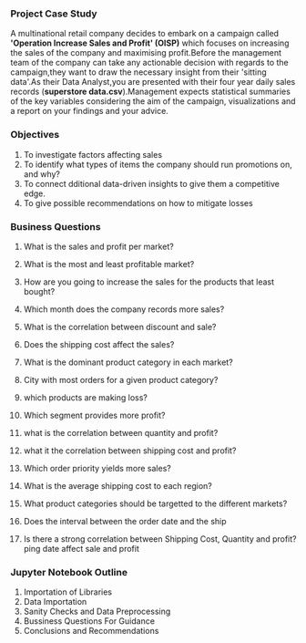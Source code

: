 ### Project Case Study

A multinational retail company decides to embark on a campaign called **'Operation  Increase Sales and Profit' (OISP)** which focuses on increasing the sales of the company and maximising profit.Before the management team of the company can take any actionable decision with regards to the campaign,they want to draw the necessary insight from their 'sitting data'.As their Data Analyst,you are presented with their four year daily sales records (**superstore data.csv**).Management expects statistical summaries of the key variables considering the aim of the campaign, visualizations and a report on your findings and your advice.

### Objectives
1. To investigate factors affecting sales 
2. To identify what types of items the company should run promotions on, and why?
3. To connect dditional data-driven insights to give them a competitive edge.
4. To give possible recommendations on how to mitigate losses

### Business Questions

1. What is the sales and profit per market?

2. What is the most and least profitable market?

3. How are you going to increase the sales for the products that least bought?

4. Which month does the company records more sales?

5. What is the correlation between discount and sale?

6. Does the shipping cost affect the sales?

7. What is the dominant product category in each market?

8. City with most orders for a given product category?

9. which products are making loss?

10. Which segment provides more profit?

11. what is the correlation between quantity and profit?

12. what it the correlation between shipping cost and profit?

13. Which order priority yields more sales?

14. What is the average shipping cost to each region?

15. What product categories should be targetted to the  different markets?

16. Does the interval between the order date and the ship
    
17. Is there a strong correlation between Shipping Cost, Quantity and profit?
ping date affect sale and profit

### Jupyter Notebook Outline
1. Importation of Libraries
2. Data Importation
3. Sanity Checks and Data Preprocessing
4. Bussiness Questions For Guidance
5. Conclusions and Recommendations
